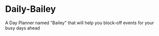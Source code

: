 # Daily-Bailey
A Day Planner named "Bailey" that will help you block-off events for your busy days ahead
